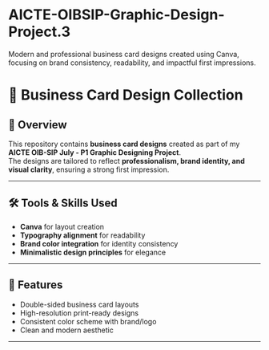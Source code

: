 # AICTE-OIBSIP-Graphic-Design-Project.3
Modern and professional business card designs created using Canva, focusing on brand consistency, readability, and impactful first impressions.
# 💼 Business Card Design Collection  

## 📖 Overview  
This repository contains **business card designs** created as part of my **AICTE OIB-SIP July - P1 Graphic Designing Project**.  
The designs are tailored to reflect **professionalism, brand identity, and visual clarity**, ensuring a strong first impression.  

---

## 🛠 Tools & Skills Used  
- **Canva** for layout creation  
- **Typography alignment** for readability  
- **Brand color integration** for identity consistency  
- **Minimalistic design principles** for elegance  

---

## 🌟 Features  
- Double-sided business card layouts  
- High-resolution print-ready designs  
- Consistent color scheme with brand/logo  
- Clean and modern aesthetic  

---

